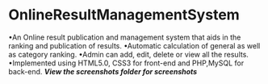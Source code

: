 # OnlineResultManagementSystem
•An Online result publication and management system that aids in the ranking and publication of results.
•Automatic calculation of general as well as category ranking.
•Admin can add, edit, delete or view all the results. 
•Implemented using HTML5.0, CSS3 for front-end and PHP,MySQL for back-end.
***View the screenshots folder for screenshots***
